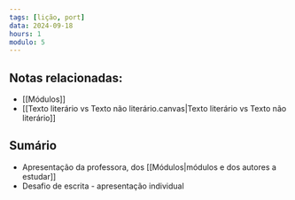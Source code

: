 ```yaml
---
tags: [lição, port]
data: 2024-09-18
hours: 1
modulo: 5
---
```


## Notas relacionadas:
- [[Módulos]]
- [[Texto literário vs Texto não literário.canvas|Texto literário vs Texto não literário]]
## Sumário
- Apresentação da professora, dos [[Módulos|módulos e dos autores a estudar]]
- Desafio de escrita - apresentação individual